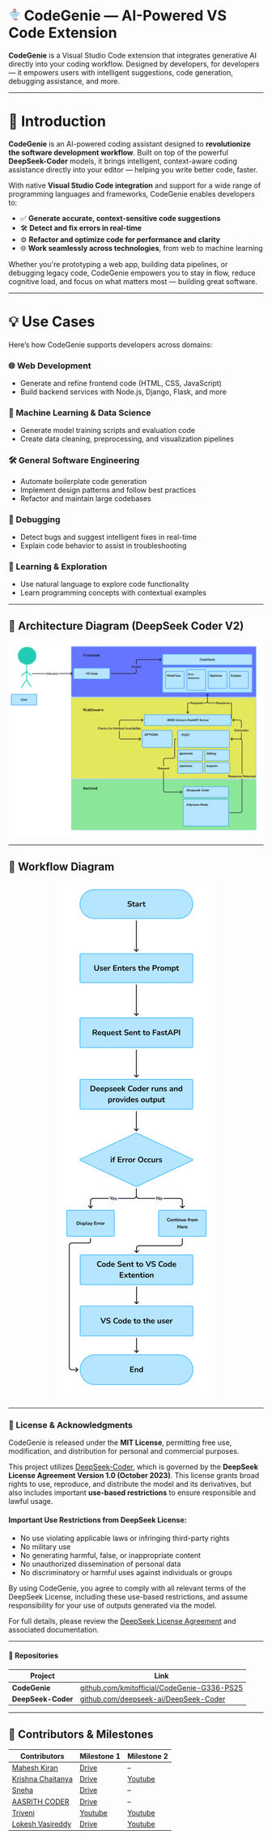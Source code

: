 # ![CodeGenie Icon](images/icon.png) CodeGenie — AI-Powered VS Code Extension

**CodeGenie** is a Visual Studio Code extension that integrates generative AI directly into your coding workflow. Designed by developers, for developers — it empowers users with intelligent suggestions, code generation, debugging assistance, and more.

---

# 🚀 Introduction

**CodeGenie** is an AI-powered coding assistant designed to **revolutionize the software development workflow**. Built on top of the powerful **DeepSeek-Coder** models, it brings intelligent, context-aware coding assistance directly into your editor — helping you write better code, faster.

With native **Visual Studio Code integration** and support for a wide range of programming languages and frameworks, CodeGenie enables developers to:

- ✅ **Generate accurate, context-sensitive code suggestions**  
- 🛠️ **Detect and fix errors in real-time**  
- ⚙️ **Refactor and optimize code for performance and clarity**  
- 🌐 **Work seamlessly across technologies**, from web to machine learning

Whether you're prototyping a web app, building data pipelines, or debugging legacy code, CodeGenie empowers you to stay in flow, reduce cognitive load, and focus on what matters most — building great software.

---

# 💡 Use Cases

Here’s how CodeGenie supports developers across domains:

### 🌐 Web Development
- Generate and refine frontend code (HTML, CSS, JavaScript)  
- Build backend services with Node.js, Django, Flask, and more

### 🤖 Machine Learning & Data Science
- Generate model training scripts and evaluation code  
- Create data cleaning, preprocessing, and visualization pipelines

### 🛠️ General Software Engineering
- Automate boilerplate code generation  
- Implement design patterns and follow best practices  
- Refactor and maintain large codebases

### 🐞 Debugging
- Detect bugs and suggest intelligent fixes in real-time  
- Explain code behavior to assist in troubleshooting

### 📘 Learning & Exploration
- Use natural language to explore code functionality  
- Learn programming concepts with contextual examples  

---

## 📐 Architecture Diagram (DeepSeek Coder V2)

<p align="center">
  <img src="images/Architecture.png" style="width: 100%; max-height: 400px; object-fit: contain;" />
</p>

---

## 🔄 Workflow Diagram

<p align="center">
  <img src="images/Workflow.png" height: 60%" />
</p>

---

### 📜 License & Acknowledgments

CodeGenie is released under the **MIT License**, permitting free use, modification, and distribution for personal and commercial purposes.

This project utilizes [DeepSeek-Coder](https://github.com/deepseek-ai/DeepSeek-Coder), which is governed by the **DeepSeek License Agreement Version 1.0 (October 2023)**. This license grants broad rights to use, reproduce, and distribute the model and its derivatives, but also includes important **use-based restrictions** to ensure responsible and lawful usage.

#### Important Use Restrictions from DeepSeek License:

- No use violating applicable laws or infringing third-party rights  
- No military use  
- No generating harmful, false, or inappropriate content  
- No unauthorized dissemination of personal data  
- No discriminatory or harmful uses against individuals or groups  

By using CodeGenie, you agree to comply with all relevant terms of the DeepSeek License, including these use-based restrictions, and assume responsibility for your use of outputs generated via the model.

For full details, please review the [DeepSeek License Agreement](https://github.com/deepseek-ai/DeepSeek-Coder/blob/main/LICENSE-MODEL) and associated documentation.

---

#### 🔗 Repositories

| Project          | Link                                                                                      |
|------------------|-------------------------------------------------------------------------------------------|
| **CodeGenie**      | [github.com/kmitofficial/CodeGenie-G336-PS25](https://github.com/kmitofficial/CodeGenie-G336-PS25)   |
| **DeepSeek-Coder** | [github.com/deepseek-ai/DeepSeek-Coder](https://github.com/deepseek-ai/DeepSeek-Coder)               |

---

## 🙌 Contributors & Milestones

| **Contributors** | **Milestone 1** | **Milestone 2** |
|------------------|------------------|------------------|
| [Mahesh Kiran](https://github.com/Mahesh-Kiran) | [Drive](https://www.youtube.com/) | – |
| [Krishna Chaitanya](https://github.com/Krishna752006) | [Drive](https://drive.google.com/file/d/1bj73JlDlgTRHQOKCWK3iCyE_lrKvhYP-/view?usp=sharing) | [Youtube](https://youtu.be/klt1-3YqaLk) |
| [Sneha](https://github.com/sneha123-reddy) | [Drive](https://youtu.be/) | – |
| [AASRITH CODER](https://github.com/AASRITHCODER) | [Drive](https://drive.google.com/file/d/1ZYD-4lAayVCkRBY7v4QpCB50rQpIIG5a/view?usp=drive_link) | – |
| [Triveni](https://github.com/AdepuTriveni) | [Youtube](https://www.youtube.com/watch?v=J30KbJHL8to) | [Youtube](https://youtu.be/sm6rf_juJt0?feature=shared) |
| [Lokesh Vasireddy](https://github.com/LokeshVasireddy) | [Drive](https://drive.google.com/file/d/1bsHk2H0xT1xpuwLSEgrrTk13GvCW8Lkg/view) | [Youtube](https://youtu.be/sO_vApfgWSo) |